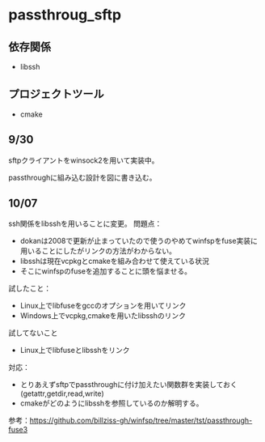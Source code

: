# passthroug_sftp

## 依存関係
- libssh

## プロジェクトツール
- cmake


## 9/30
sftpクライアントをwinsock2を用いて実装中。

passthroughに組み込む設計を図に書き込む。

## 10/07
ssh関係をlibsshを用いることに変更。
問題点：
- dokanは2008で更新が止まっていたので使うのやめてwinfspをfuse実装に用いることにしたがリンクの方法がわからない。
- libsshは現在vcpkgとcmakeを組み合わせて使えている状況
- そこにwinfspのfuseを追加することに頭を悩ませる。

試したこと：
- Linux上でlibfuseをgccのオプションを用いてリンク
- Windows上でvcpkg,cmakeを用いたlibsshのリンク

試してないこと
- Linux上でlibfuseとlibsshをリンク

対応：
- とりあえずsftpでpassthroughに付け加えたい関数群を実装しておく(getattr,getdir,read,write)
- cmakeがどのようにlibsshを参照しているのか解明する。

参考：https://github.com/billziss-gh/winfsp/tree/master/tst/passthrough-fuse3
